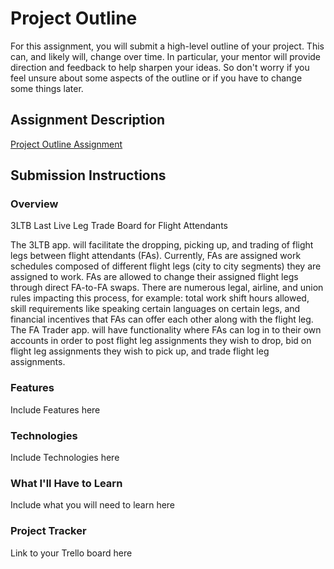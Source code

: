 # Project Outline
For this assignment, you will submit a high-level outline of your project. This can, and likely will, change over time. In particular, your mentor will provide direction and feedback to help sharpen your ideas. So don't worry if you feel unsure about some aspects of the outline or if you have to change some things later.

## Assignment Description
[Project Outline Assignment](https://education.launchcode.org/liftoff/modules/assignments/project-outline)

## Submission Instructions

### Overview
3LTB
Last Live Leg Trade Board for Flight Attendants

The 3LTB app. will facilitate the dropping, picking up, and trading of flight legs between flight attendants (FAs).
Currently, FAs are assigned work schedules composed of different flight legs (city to city segments) they are assigned to work.  FAs are allowed to change their assigned flight legs through direct FA-to-FA swaps. There are numerous legal, airline, and union rules impacting this process, for example: total work shift hours allowed, skill requirements like speaking certain languages on certain legs, and financial incentives that FAs can offer each other along with the flight leg.
The FA Trader app. will have functionality where FAs can log in to their own accounts in order to post flight leg assignments they wish to drop, bid on flight leg assignments they wish to pick up, and trade flight leg assignments.


### Features
Include Features here
### Technologies
Include Technologies here
### What I'll Have to Learn
Include what you will need to learn here
### Project Tracker
Link to your Trello board here
